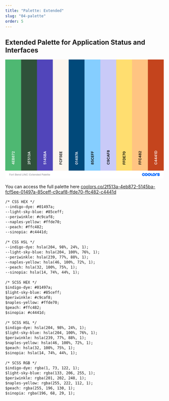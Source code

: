 ```yaml
---
title: "Palette: Extended"
slug: "04-palette"
order: 5
---
```


## Extended Palette for Application Status and Interfaces
![](./images/Fort%20Bend%20LINC_%20Extended%20Palette.png)

You can access the full palette here [coolors.co/2f513a-4eb872-5145ba-fcf5ee-01497a-85ceff-c9caf8-ffde70-ffc482-c4441d](https://coolors.co/2f513a-4eb872-5145ba-fcf5ee-01497a-85ceff-c9caf8-ffde70-ffc482-c4441d)

```
/* CSS HEX */
--indigo-dye: #01497a;
--light-sky-blue: #85ceff;
--periwinkle: #c9caf8;
--naples-yellow: #ffde70;
--peach: #ffc482;
--sinopia: #c4441d;

/* CSS HSL */
--indigo-dye: hsla(204, 98%, 24%, 1);
--light-sky-blue: hsla(204, 100%, 76%, 1);
--periwinkle: hsla(239, 77%, 88%, 1);
--naples-yellow: hsla(46, 100%, 72%, 1);
--peach: hsla(32, 100%, 75%, 1);
--sinopia: hsla(14, 74%, 44%, 1);

/* SCSS HEX */
$indigo-dye: #01497a;
$light-sky-blue: #85ceff;
$periwinkle: #c9caf8;
$naples-yellow: #ffde70;
$peach: #ffc482;
$sinopia: #c4441d;

/* SCSS HSL */
$indigo-dye: hsla(204, 98%, 24%, 1);
$light-sky-blue: hsla(204, 100%, 76%, 1);
$periwinkle: hsla(239, 77%, 88%, 1);
$naples-yellow: hsla(46, 100%, 72%, 1);
$peach: hsla(32, 100%, 75%, 1);
$sinopia: hsla(14, 74%, 44%, 1);

/* SCSS RGB */
$indigo-dye: rgba(1, 73, 122, 1);
$light-sky-blue: rgba(133, 206, 255, 1);
$periwinkle: rgba(201, 202, 248, 1);
$naples-yellow: rgba(255, 222, 112, 1);
$peach: rgba(255, 196, 130, 1);
$sinopia: rgba(196, 68, 29, 1);
```